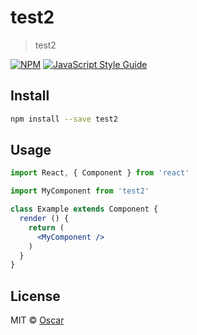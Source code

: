 # test2

> test2

[![NPM](https://img.shields.io/npm/v/test2.svg)](https://www.npmjs.com/package/test2) [![JavaScript Style Guide](https://img.shields.io/badge/code_style-standard-brightgreen.svg)](https://standardjs.com)

## Install

```bash
npm install --save test2
```

## Usage

```jsx
import React, { Component } from 'react'

import MyComponent from 'test2'

class Example extends Component {
  render () {
    return (
      <MyComponent />
    )
  }
}
```

## License

MIT © [Oscar](https://github.com/Oscar)
